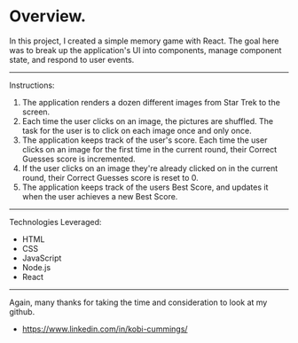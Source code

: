 # Overview.

In this project, I created a simple memory game with React. The goal here was to break up the application's UI into components, manage component state, and respond to user events.

-------------------------------------------------------------------------------

Instructions:

1. The application renders a dozen different images from Star Trek to the screen.
2. Each time the user clicks on an image, the pictures are shuffled. The task for the user is to click on each image once and only once.
3. The application keeps track of the user's score. Each time the user clicks on an image for the first time in the current round, their Correct Guesses score is incremented.
4. If the user clicks on an image they're already clicked on in the current round, their Correct Guesses score is reset to 0.
5. The application keeps track of the users Best Score, and updates it when the user achieves a new Best Score.

-------------------------------------------------------------------------------

Technologies Leveraged:
* HTML
* CSS
* JavaScript
* Node.js
* React

-------------------------------------------------------------------------------

Again, many thanks for taking the time and consideration to look at my github. 

* https://www.linkedin.com/in/kobi-cummings/
